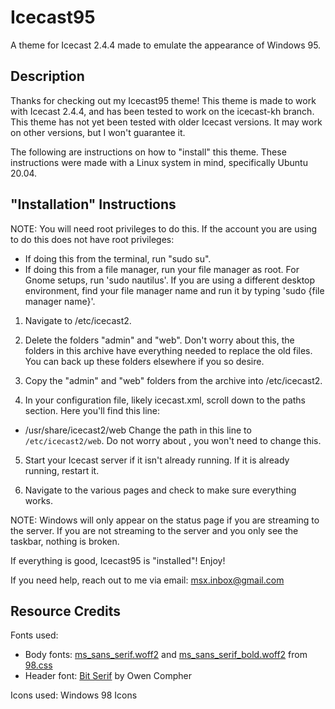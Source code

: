 # Icecast95
A theme for Icecast 2.4.4 made to emulate the appearance of Windows 95.

## Description
Thanks for checking out my Icecast95 theme! This theme is made
to work with Icecast 2.4.4, and has been tested to work on the
icecast-kh branch. This theme has not yet been tested with
older Icecast versions. It may work on other versions, but I 
won't guarantee it.

The following are instructions on how to "install" this theme.
These instructions were made with a Linux system in mind,
specifically Ubuntu 20.04.

## "Installation" Instructions

NOTE: You will need root privileges to do this. If the
account you are using to do this does not have root privileges:
- If doing this from the terminal, run "sudo su".
- If doing this from a file manager, run your file manager
as root. For Gnome setups, run 'sudo nautilus'. If you are
using a different desktop environment, find your file manager
name and run it by typing 'sudo {file manager name}'.

1) Navigate to /etc/icecast2.

2) Delete the folders "admin" and "web". Don't worry about this,
the folders in this archive have everything needed to replace the
old files. You can back up these folders elsewhere if you so
desire.

3) Copy the "admin" and "web" folders from the archive into
/etc/icecast2.

4) In your configuration file, likely icecast.xml, scroll down to
the paths section. Here you'll find this line:
- <webroot>/usr/share/icecast2/web</webroot>
Change the path in this line to `/etc/icecast2/web`. Do not worry
about <adminroot>, you won't need to change this.

5) Start your Icecast server if it isn't already running. If it is
already running, restart it.

6) Navigate to the various pages and check to make sure everything
works.

NOTE: Windows will only appear on the status page if you are
streaming to the server. If you are not streaming to the server
and you only see the taskbar, nothing is broken.

If everything is good, Icecast95 is "installed"! Enjoy!

If you need help, reach out to me via email: msx.inbox@gmail.com

## Resource Credits
  
Fonts used:
  - Body fonts: [ms_sans_serif.woff2](https://jdan.github.io/98.css/ms_sans_serif.woff2) and [ms_sans_serif_bold.woff2](https://jdan.github.io/98.css/ms_sans_serif_bold.woff2) from [98.css](https://jdan.github.io/98.css)
  - Header font: [Bit Serif](https://www.pentacom.jp/pentacom/bitfontmaker2/gallery/?id=9588) by Owen Compher

Icons used: Windows 98 Icons
